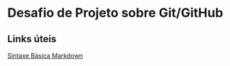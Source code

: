 # Desafio de Projeto sobre Git/GitHub

## Links úteis
[Sintaxe Básica Markdown](https://www.markdownguide.org/basic-syntax/)
